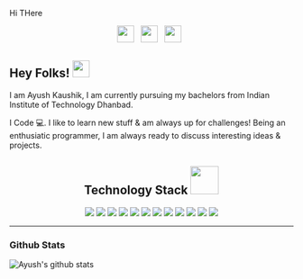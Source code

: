 Hi THere
<p align='center'>
<a href="https://www.linkedin.com/in/ayushkaushik-ism/"><img height="30" src="https://th.bing.com/th/id/R.b42740265ff91a20ae761b03193da2ad?rik=5JNf3el%2fzI5FwA&riu=http%3a%2f%2fwww.rmh.com.au%2fwp-content%2fuploads%2f2018%2f04%2fLogo-IN.png&ehk=b1OayfBpqrXitOAbFNF7WdTPOlYXyvXPrAP9z2D%2bv%2bI%3d&risl=&pid=ImgRaw&r=0"></a>&nbsp;&nbsp;
<a href="https://www.facebook.com/thestonedphilosopherr/"><img height="30" src="https://cdn1.iconfinder.com/data/icons/logotypes/32/square-facebook-512.png"></a>&nbsp;&nbsp;
<a href="https://instagram.com/thestonedphilosopherr"><img height="30" src="https://upload.wikimedia.org/wikipedia/commons/thumb/a/a5/Instagram_icon.png/600px-Instagram_icon.png"></a>&nbsp;&nbsp;

</p>

## Hey Folks! <img src="https://raw.githubusercontent.com/MartinHeinz/MartinHeinz/master/wave.gif" width="30px">

I am Ayush Kaushik, I am currently pursuing my bachelors from Indian Institute of Technology Dhanbad.

I Code 💻. I like to learn new stuff & am always up for challenges! Being an enthusiatic programmer, I am always ready to discuss interesting ideas & projects.

<h2 align="center">Technology Stack <img src="https://github.com/ritik307/ritik307/blob/main/images/laptop.gif" width="50"></h2>

<p align="center">
 <img src="https://img.shields.io/badge/C-00599C?style=flat-square&logo=c&logoColor=white"/>
<img src="https://img.shields.io/badge/-java-E34A86?style=flat-square&logo=java"/>
<img src="https://img.shields.io/badge/-C++-00599C?style=flat-square&logo=c"/>
<img src="https://img.shields.io/badge/-HTML5-E34F26?style=flat-square&logo=html5&logoColor=white"/>
<img src="https://img.shields.io/badge/-CSS3-1572B6?style=flat-square&logo=css3"/>
<img src="https://img.shields.io/badge/-Bootstrap-563D7C?style=flat-square&logo=bootstrap"/>
<img src="https://img.shields.io/badge/-Typescript-black?style=flat-square&logo=typescript"/>
<img src="https://img.shields.io/badge/-Nodejs-black?style=flat-square&logo=Node.js"/>
<img src="https://img.shields.io/badge/-React-black?style=flat-square&logo=react"/>
<img src="https://img.shields.io/badge/-MongoDB-black?style=flat-square&logo=mongodb"/>
<img src="https://img.shields.io/badge/-Git-black?style=flat-square&logo=git"/>
<img src="https://img.shields.io/badge/-GitHub-black?style=flat-square&logo=github"/>
</p>

---


### Github Stats

![Ayush's github stats](https://github-readme-stats.vercel.app/api?username=ayush99336&show_icons=true&count_private=true&theme=tokyonight)
